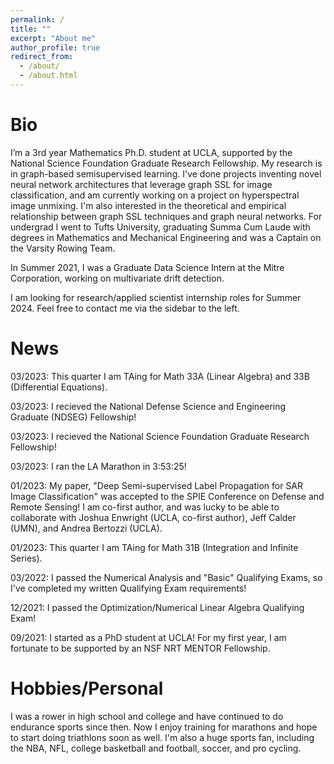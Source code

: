 ```yaml
---
permalink: /
title: ""
excerpt: "About me"
author_profile: true
redirect_from: 
  - /about/
  - /about.html
---
```


Bio
=========

I’m a 3rd year Mathematics Ph.D. student at UCLA, supported by the National Science Foundation Graduate Research Fellowship. My research is in graph-based semisupervised learning. I've done projects inventing novel neural network architectures that leverage graph SSL for image classification, and am currently working on a project on hyperspectral image unmixing. I'm also interested in the theoretical and empirical relationship between graph SSL techniques and graph neural networks. For undergrad I went to Tufts University, graduating Summa Cum Laude with degrees in Mathematics and Mechanical Engineering and was a Captain on the Varsity Rowing Team. 

In Summer 2021, I was a Graduate Data Science Intern at the Mitre Corporation, working on multivariate drift detection. 

I am looking for research/applied scientist internship roles for Summer 2024. Feel free to contact me via the sidebar to the left.

News
=====
03/2023: This quarter I am TAing for Math 33A (Linear Algebra) and 33B (Differential Equations).

03/2023: I recieved the National Defense Science and Engineering Graduate (NDSEG) Fellowship!

03/2023: I recieved the National Science Foundation Graduate Research Fellowship! 

03/2023: I ran the LA Marathon in 3:53:25!

01/2023: My paper, "Deep Semi-supervised Label Propagation for SAR Image Classification" was accepted to the SPIE Conference on Defense and Remote Sensing! I am co-first author, and was lucky to be able to collaborate with Joshua Enwright (UCLA, co-first author), Jeff Calder (UMN), and Andrea Bertozzi (UCLA).

01/2023: This quarter I am TAing for Math 31B (Integration and Infinite Series).

03/2022: I passed the Numerical Analysis and "Basic" Qualifying Exams, so I've completed my written Qualifying Exam requirements!

12/2021: I passed the Optimization/Numerical Linear Algebra Qualifying Exam!

09/2021: I started as a PhD student at UCLA! For my first year, I am fortunate to be supported by an NSF NRT MENTOR Fellowship.

Hobbies/Personal
=================
I was a rower in high school and college and have continued to do endurance sports since then. Now I enjoy training for marathons and hope to start doing triathlons soon as well. I'm also a huge sports fan, including the NBA, NFL, college basketball and football, soccer, and pro cycling.
